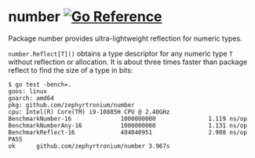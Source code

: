 # number [![Go Reference](https://pkg.go.dev/badge/github.com/zephyrtronium/number.svg)](https://pkg.go.dev/github.com/zephyrtronium/number)

Package number provides ultra-lightweight reflection for numeric types.

`number.Reflect[T]()` obtains a type descriptor for any numeric type `T` without reflection or allocation. It is about three times faster than package reflect to find the size of a type in bits:

```
$ go test -bench=.
goos: linux
goarch: amd64
pkg: github.com/zephyrtronium/number
cpu: Intel(R) Core(TM) i9-10885H CPU @ 2.40GHz
BenchmarkNumber-16              1000000000               1.119 ns/op
BenchmarkNumberAny-16           1000000000               1.131 ns/op
BenchmarkReflect-16             404040951                2.908 ns/op
PASS
ok      github.com/zephyrtronium/number 3.967s
```
